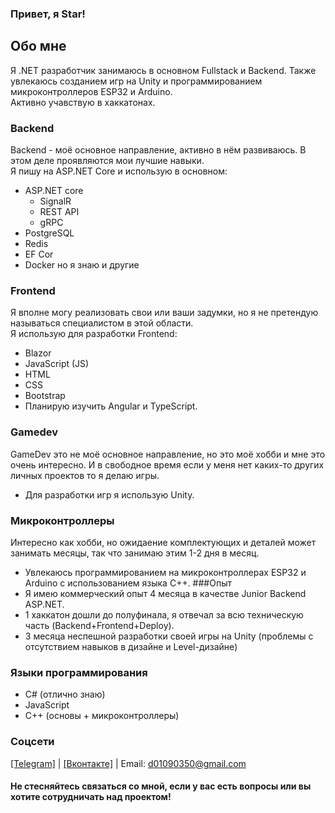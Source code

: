### Привет, я Star!
## Обо мне
Я .NET разработчик занимаюсь в основном Fullstack и Backend. Также увлекаюсь созданием игр на Unity и программированием микроконтроллеров ESP32 и Arduino. </br>
Активно учавствую в хаккатонах.
### Backend
Backend - моё основное направление, активно в нём развиваюсь. В этом деле проявляются мои лучшие навыки. </br>
Я пишу на ASP.NET Core и использую в основном:
- ASP.NET core
  - SignalR
  - REST API
  - gRPC
- PostgreSQL
- Redis
- EF Cor
- Docker
но я знаю и другие
### Frontend
Я вполне могу реализовать свои или ваши задумки, но я не претендую называться специалистом в этой области. </br>
Я использую для разработки Frontend:
- Blazor
- JavaScript (JS)
- HTML
- CSS
- Bootstrap
- Планирую изучить Angular и TypeScript.
### Gamedev
GameDev это не моё основное направление, но это моё хобби и мне это очень интересно. И в свободное время если у меня нет каких-то других личных проектов то я делаю игры.
- Для разработки игр я использую Unity.
### Микроконтроллеры
Интересно как хобби, но ожидаение комплектующих и деталей может занимать месяцы, так что занимаю этим 1-2 дня в месяц.
- Увлекаюсь программированием на микроконтроллерах ESP32 и Arduino с использованием языка C++.
###Опыт
- Я имею коммерческий опыт 4 месяца в качестве Junior Backend ASP.NET.
- 1 хаккатон дошли до полуфинала, я отвечал за всю техническую часть (Backend+Frontend+Deploy).
- 3 месяца неспешной разработки своей игры на Unity (проблемы с отсутствием навыков в дизайне и Level-дизайне)
### Языки программирования
- C# (отлично знаю)
- JavaScript
- C++ (основы + микроконтроллеры)

### Соцсети
<a href="https://t.me/Stark1Iler">[Telegram]<a/> | <a href="https://vk.com/25starkiller25">[Вконтакте]<a/> |
Email: d01090350@gmail.com

#### Не стесняйтесь связаться со мной, если у вас есть вопросы или вы хотите сотрудничать над проектом!
